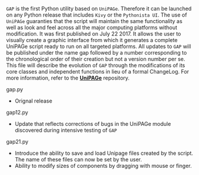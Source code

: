 ```GAP``` is the first Python utility based on ```UniPAGe```. Therefore it can be launched on any Python release that includes ```Kivy``` or the ```Pythonista UI```. The use of ```UniPAGe``` guaranties that the script will maintain the same functionality as well as look and feel across all the major computing platforms without modification. It was first published on July 22 2017. It allows the user to visually create a graphic interface from which it generates a complete UniPAGe script ready to run on all targeted platforms. All updates to ```GAP``` will be published under the name gap followed by a number corresponding to the chronological order of their creation but not a version number per se. This file will describe the evolution of ```GAP``` through the modifications of its core classes and independent functions in lieu of a formal ChangeLog. For more information, refer to the [**UniPAGe**](https://github.com/Tileyon/UniPAGe) repository.

gap.py

* Orignal release

gap12.py

* Update that reflects corrections of bugs in the UniPAGe module discovered during intensive testing of ```GAP```

gap21.py

* Introduce the ability to save and load Unipage files created by the script. The name of these files can now be set by the user.
* Ability to modify sizes of components by dragging with mouse or finger.
